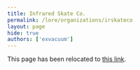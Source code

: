 ```yaml
---
title: Infrared Skate Co.
permalink: /lore/organizations/irskateco
layout: page
hide: true
authors: ['exvacuum']
---
```

<html>
<head>
    <script type="text/javascript">
        window.location.replace(".#irskateco");
    </script>
</head>
<body>
<p>This page has been relocated to <a href=".#irskateco">this link</a>.</p>
</body>
</html>
